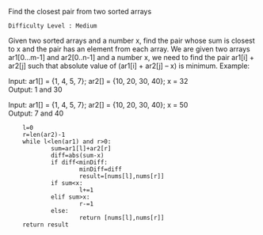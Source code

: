 Find the closest pair from two sorted arrays

    Difficulty Level : Medium

Given two sorted arrays and a number x, find the pair whose sum is closest to x and the pair has an element from each array. 
We are given two arrays ar1[0…m-1] and ar2[0..n-1] and a number x, we need to find the pair ar1[i] + ar2[j] such that absolute value of (ar1[i] + ar2[j] – x) is minimum.
Example: 

Input:  ar1[] = {1, 4, 5, 7};
        ar2[] = {10, 20, 30, 40};
        x = 32      
Output:  1 and 30

Input:  ar1[] = {1, 4, 5, 7};
        ar2[] = {10, 20, 30, 40};
        x = 50      
Output:  7 and 40

        l=0
        r=len(ar2)-1
        while l<len(ar1) and r>0:
                sum=ar1[l]+ar2[r]
                diff=abs(sum-x)
                if diff<minDiff:
                        minDiff=diff
                        result=[nums[l],nums[r]]
                if sum<x:
                        l+=1
                elif sum>x:
                        r-=1
                else:
                        return [nums[l],nums[r]]
        return result
        